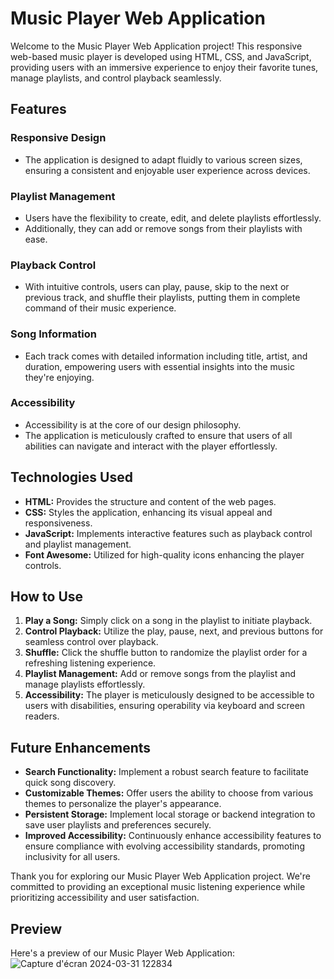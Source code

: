 # Music Player Web Application

Welcome to the Music Player Web Application project! This responsive web-based music player is developed using HTML, CSS, and JavaScript, providing users with an immersive experience to enjoy their favorite tunes, manage playlists, and control playback seamlessly.

## Features

### Responsive Design

- The application is designed to adapt fluidly to various screen sizes, ensuring a consistent and enjoyable user experience across devices.

### Playlist Management

- Users have the flexibility to create, edit, and delete playlists effortlessly. 
- Additionally, they can add or remove songs from their playlists with ease.

### Playback Control

- With intuitive controls, users can play, pause, skip to the next or previous track, and shuffle their playlists, putting them in complete command of their music experience.

### Song Information

- Each track comes with detailed information including title, artist, and duration, empowering users with essential insights into the music they're enjoying.

### Accessibility

- Accessibility is at the core of our design philosophy. 
- The application is meticulously crafted to ensure that users of all abilities can navigate and interact with the player effortlessly.

## Technologies Used

- **HTML:** Provides the structure and content of the web pages.
- **CSS:** Styles the application, enhancing its visual appeal and responsiveness.
- **JavaScript:** Implements interactive features such as playback control and playlist management.
- **Font Awesome:** Utilized for high-quality icons enhancing the player controls.

## How to Use

1. **Play a Song:** Simply click on a song in the playlist to initiate playback.
2. **Control Playback:** Utilize the play, pause, next, and previous buttons for seamless control over playback.
3. **Shuffle:** Click the shuffle button to randomize the playlist order for a refreshing listening experience.
4. **Playlist Management:** Add or remove songs from the playlist and manage playlists effortlessly.
5. **Accessibility:** The player is meticulously designed to be accessible to users with disabilities, ensuring operability via keyboard and screen readers.

## Future Enhancements

- **Search Functionality:** Implement a robust search feature to facilitate quick song discovery.
- **Customizable Themes:** Offer users the ability to choose from various themes to personalize the player's appearance.
- **Persistent Storage:** Implement local storage or backend integration to save user playlists and preferences securely.
- **Improved Accessibility:** Continuously enhance accessibility features to ensure compliance with evolving accessibility standards, promoting inclusivity for all users.

Thank you for exploring our Music Player Web Application project. We're committed to providing an exceptional music listening experience while prioritizing accessibility and user satisfaction.

## Preview

Here's a preview of our Music Player Web Application:
![Capture d'écran 2024-03-31 122834](https://github.com/Medamineelkhattabi/Music-Player-App/assets/97843691/a1028b66-65d3-4d60-b013-af4fc8d2ce78)

